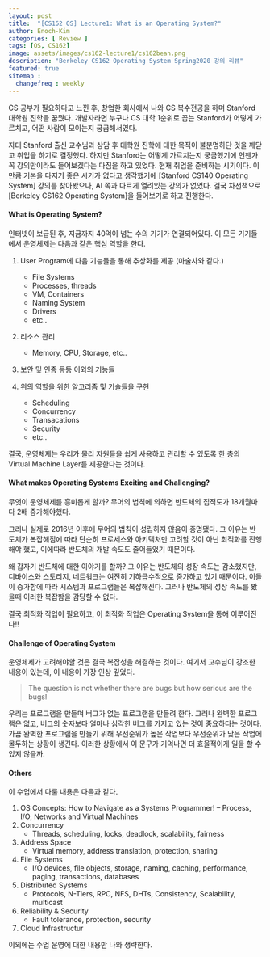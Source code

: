 ```yaml
---
layout: post
title:  "[CS162 OS] Lecture1: What is an Operating System?"
author: Enoch-Kim
categories: [ Review ]
tags: [OS, CS162]
image: assets/images/cs162-lecture1/cs162bean.png
description: "Berkeley CS162 Operating System Spring2020 강의 리뷰"
featured: true
sitemap :
  changefreq : weekly
---
```


CS 공부가 필요하다고 느낀 후, 창업한 회사에서 나와 CS 복수전공을 하며 Stanford 대학원 진학을 꿈꿨다.
개발자라면 누구나 CS 대학 1순위로 꼽는 Stanford가 어떻게 가르치고, 어떤 사람이 모이는지 궁금해서였다.

자대 Stanford 출신 교수님과 상담 후 대학원 진학에 대한 목적이 불분명하단 것을 깨닫고 취업을 하기로 결정했다.
하지만 Stanford는 어떻게 가르치는지 궁금했기에 언젠가 꼭 강의만이라도 들어보겠다는 다짐을 하고 있었다.
현재 취업을 준비하는 시기이다. 이만큼 기본을 다지기 좋은 시기가 없다고 생각했기에 [Stanford CS140 Operating System] 강의를 찾아봤으나,
AI 쪽과 다르게 열려있는 강의가 없었다. 결국 차선책으로 [Berkeley CS162 Operating System]을 들어보기로 하고 진행한다.

#### What is Operating System?

인터넷이 보급된 후, 지금까지 40억이 넘는 수의 기기가 연결되어있다.
이 모든 기기들에서 운영체제는 다음과 같은 핵심 역할을 한다.

1. User Program에 다음 기능들을 통해 추상화를 제공 (마술사와 같다.)

    - File Systems
    - Processes, threads
    - VM, Containers
    - Naming System
    - Drivers
    - etc..

2. 리소스 관리

    - Memory, CPU, Storage, etc..

3. 보안 및 인증 등등 이외의 기능들

4. 위의 역할을 위한 알고리즘 및 기술들을 구현

    - Scheduling
    - Concurrency
    - Transacations
    - Security
    - etc..

결국, 운영체제는 우리가 물리 자원들을 쉽게 사용하고 관리할 수 있도록 한 층의 Virtual Machine Layer를 제공한다는 것이다.

#### What makes Operating Systems Exciting and Challenging?

무엇이 운영체제를 흥미롭게 할까? 무어의 법칙에 의하면 반도체의 집적도가 18개월마다 2배 증가해야했다.

그러나 실제로 2016년 이후에 무어의 법칙이 성립하지 않음이 증명됐다.
그 이유는 반도체가 복잡해짐에 따라 단순히 프로세스와 아키텍처만 고려할 것이 아닌 최적화를 진행해야 했고,
이에따라 반도체의 개발 속도도 줄어들었기 때문이다.

왜 갑자기 반도체에 대한 이야기를 할까? 그 이유는 반도체의 성장 속도는 감소했지만, 디바이스와 스토리지, 네트워크는 여전히 기하급수적으로 증가하고 있기 때문이다.
이들이 증가함에 따라 시스템과 프로그램들은 복잡해진다. 그러나 반도체의 성장 속도를 봤을때 이러한 복잡함을 감당할 수 없다.

결국 최적화 작업이 필요하고, 이 최적화 작업은 Operating System을 통해 이루어진다!!

#### Challenge of Operating System

운영체제가 고려해야할 것은 결국 복잡성을 해결하는 것이다. 여기서 교수님이 강조한 내용이 있는데, 이 내용이 가장 인상 깊었다.

> The question is not whether there are bugs but how serious are the bugs!

우리는 프로그램을 만들며 버그가 없는 프로그램을 만들려 한다.
그러나 완벽한 프로그램은 없고, 버그의 숫자보다 얼마나 심각한 버그를 가지고 있는 것이 중요하다는 것이다.
가끔 완벽한 프로그램을 만들기 위해 우선순위가 높은 작업보다 우선순위가 낮은 작업에 몰두하는 상황이 생긴다.
이러한 상황에서 이 문구가 기억나면 더 효율적이게 일을 할 수 있지 않을까.

#### Others

이 수업에서 다룰 내용은 다음과 같다.

1. OS Concepts: How to Navigate as a Systems Programmer! – Process, I/O, Networks and Virtual Machines
2. Concurrency
    - Threads, scheduling, locks, deadlock, scalability, fairness
3. Address Space
    - Virtual memory, address translation, protection, sharing
4. File Systems
    - I/O devices, file objects, storage, naming, caching, performance, paging, transactions, databases
5. Distributed Systems
    - Protocols, N-Tiers, RPC, NFS, DHTs, Consistency, Scalability, multicast
6. Reliability & Security
    - Fault tolerance, protection, security
7. Cloud Infrastructur

이외에는 수업 운영에 대한 내용만 나와 생략한다.
